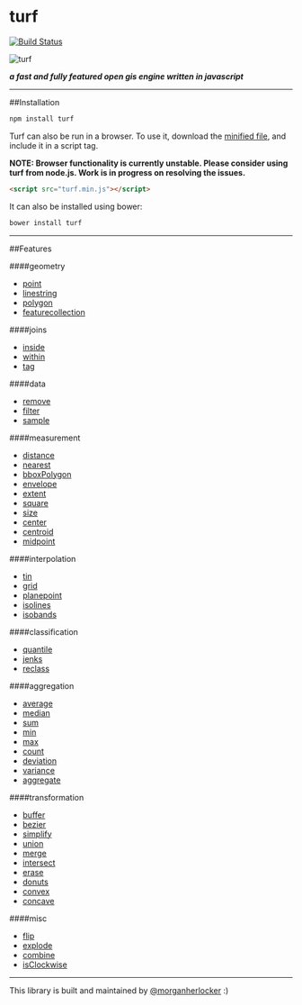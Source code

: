 turf
======

[![Build Status](https://travis-ci.org/atdrago/turf.png)](https://travis-ci.org/atdrago/turf)

![turf](https://raw.github.com/morganherlocker/turf/master/img/turf.png)

***a fast and fully featured open gis engine written in javascript***

- - -

##Installation

```bash
npm install turf
```

Turf can also be run in a browser. To use it, download the [minified file](https://raw.github.com/morganherlocker/turf/master/turf.min.js), and include it in a script tag.

**NOTE: Browser functionality is currently unstable. Please consider using turf from node.js. Work is in progress on resolving the issues.**

```html
<script src="turf.min.js"></script>
```

It can also be installed using bower:

```bash
bower install turf
```

- - -

##Features

####geometry
- [point](https://github.com/Turfjs/turf-point)
- [linestring](https://github.com/Turfjs/turf-linestring)
- [polygon](https://github.com/Turfjs/turf-polygon)
- [featurecollection](https://github.com/Turfjs/turf-featurecollection)

####joins
- [inside](https://github.com/Turfjs/turf-inside)
- [within](https://github.com/Turfjs/turf-within)
- [tag](https://github.com/Turfjs/turf-tag)

####data
- [remove](https://github.com/Turfjs/turf-remove)
- [filter](https://github.com/Turfjs/turf-filter)
- [sample](https://github.com/Turfjs/turf-sample)

####measurement
- [distance](https://github.com/Turfjs/turf-distance)
- [nearest](https://github.com/Turfjs/turf-nearest)
- [bboxPolygon](https://github.com/Turfjs/turf-bboxPolygon)
- [envelope](https://github.com/Turfjs/turf-envelope)
- [extent](https://github.com/Turfjs/turf-extent)
- [square](https://github.com/Turfjs/turf-square)
- [size](https://github.com/Turfjs/turf-size)
- [center](https://github.com/Turfjs/turf-center)
- [centroid](https://github.com/Turfjs/turf-centroid)
- [midpoint](https://github.com/Turfjs/turf-midpoint)

####interpolation
- [tin](https://github.com/Turfjs/turf-tin)
- [grid](https://github.com/Turfjs/turf-grid)
- [planepoint](https://github.com/Turfjs/turf-planepoint)
- [isolines](https://github.com/Turfjs/turf-isolines)
- [isobands](https://github.com/Turfjs/turf-isolines)

####classification
- [quantile](https://github.com/Turfjs/turf-quantile)
- [jenks](https://github.com/Turfjs/turf-jenks)
- [reclass](https://github.com/Turfjs/turf-reclass)

####aggregation
- [average](https://github.com/Turfjs/turf-average)
- [median](https://github.com/Turfjs/turf-median)
- [sum](https://github.com/Turfjs/turf-sum)
- [min](https://github.com/Turfjs/turf-min)
- [max](https://github.com/Turfjs/turf-max)
- [count](https://github.com/Turfjs/turf-count)
- [deviation](https://github.com/Turfjs/turf-deviation)
- [variance](https://github.com/Turfjs/turf-variance)
- [aggregate](https://github.com/Turfjs/turf-aggregate)

####transformation
- [buffer](https://github.com/Turfjs/turf-buffer)
- [bezier](https://github.com/Turfjs/turf-bezier)
- [simplify](https://github.com/Turfjs/turf-simplify)
- [union](https://github.com/Turfjs/turf-union)
- [merge](https://github.com/Turfjs/turf-merge)
- [intersect](https://github.com/Turfjs/turf-intersect)
- [erase](https://github.com/Turfjs/turf-erase)
- [donuts](https://github.com/Turfjs/turf-donuts)
- [convex](https://github.com/Turfjs/turf-convex)
- [concave](https://github.com/Turfjs/turf-concave)

####misc
- [flip](https://github.com/Turfjs/turf-flip)
- [explode](https://github.com/Turfjs/turf-explode)
- [combine](https://github.com/Turfjs/turf-combine)
- [isClockwise](https://github.com/Turfjs/turf-isClockwise)

- - -


This library is built and maintained by [@morganherlocker](https://twitter.com/morganherlocker) :)
